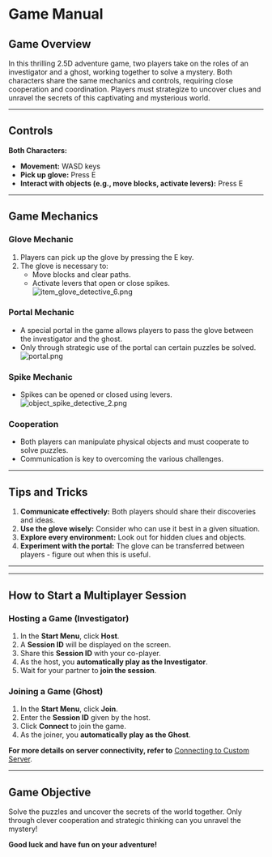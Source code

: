# Game Manual

## Game Overview
In this thrilling 2.5D adventure game, two players take on the roles of an investigator and a ghost, working together to solve a mystery. Both characters share the same mechanics and controls, requiring close cooperation and coordination. Players must strategize to uncover clues and unravel the secrets of this captivating and mysterious world.

---

## Controls
**Both Characters:**
- **Movement:** WASD keys
- **Pick up glove:** Press E
- **Interact with objects (e.g., move blocks, activate levers):** Press E

---

## Game Mechanics

### Glove Mechanic


1. Players can pick up the glove by pressing the E key.
2. The glove is necessary to:
    - Move blocks and clear paths.
    - Activate levers that open or close spikes.
      ![item_glove_detective_6.png](item_glove_detective_6.png)
### Portal Mechanic


- A special portal in the game allows players to pass the glove between the investigator and the ghost.
- Only through strategic use of the portal can certain puzzles be solved.
  ![portal.png](portal.png)
### Spike Mechanic
- Spikes can be opened or closed using levers.
![object_spike_detective_2.png](object_spike_detective_2.png)



### Cooperation
- Both players can manipulate physical objects and must cooperate to solve puzzles.
- Communication is key to overcoming the various challenges.

---

## Tips and Tricks
1. **Communicate effectively:** Both players should share their discoveries and ideas.
2. **Use the glove wisely:** Consider who can use it best in a given situation.
3. **Explore every environment:** Look out for hidden clues and objects.
4. **Experiment with the portal:** The glove can be transferred between players - figure out when this is useful.

---
---

## **How to Start a Multiplayer Session** 

### **Hosting a Game (Investigator)** 
1. In the **Start Menu**, click **Host**.
2. A **Session ID** will be displayed on the screen.
3. Share this **Session ID** with your co-player.
4. As the host, you **automatically play as the Investigator**.
5. Wait for your partner to **join the session**.

### **Joining a Game (Ghost)** 
1. In the **Start Menu**, click **Join**.
2. Enter the **Session ID** given by the host.
3. Click **Connect** to join the game.
4. As the joiner, you **automatically play as the Ghost**.

**For more details on server connectivity, refer to** [Connecting to Custom Server](Connecting-to-a-custom-server.md).

---


## Game Objective
Solve the puzzles and uncover the secrets of the world together. Only through clever cooperation and strategic thinking can you unravel the mystery!

**Good luck and have fun on your adventure!**
